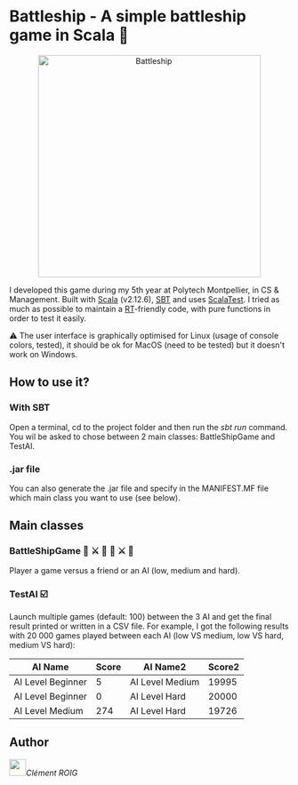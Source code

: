 # Battleship - A simple battleship game in Scala :ship:
<p align="center"><img alt="Battleship" src="https://cdn.pixabay.com/photo/2010/12/06/23/warships-1017_960_720.jpg" width=400></p>

I developed this game during my 5th year at Polytech Montpellier, in CS & Management. Built with [Scala](https://www.scala-lang.org/) (v2.12.6), [SBT](https://www.scala-sbt.org/) and uses [ScalaTest](http://www.scalatest.org/). I tried as much as possible to maintain a [RT](https://en.wikipedia.org/wiki/Referential_transparency)-friendly code, with pure functions in order to test it easily. 

:warning: The user interface is graphically optimised for Linux (usage of console colors, tested), it should be ok for MacOS (need to be tested) but it doesn't work on Windows.

## How to use it?
### With SBT 
Open a terminal, cd to the project folder and then run the *sbt run* command. You wil be asked to chose between 2 main classes: BattleShipGame and TestAI. 

### .jar file
You can also generate the .jar file and specify in the MANIFEST.MF file which main class you want to use (see below).

## Main classes
### BattleShipGame :man: :crossed_swords: :woman: :man: :crossed_swords: :robot:
Player a game versus a friend or an AI (low, medium and hard).

### TestAI :ballot_box_with_check:
Launch multiple games (default: 100) between the 3 AI and get the final result printed or written in a CSV file. For example, I got the following results with 20 000 games played between each AI (low VS medium, low VS hard, medium VS hard): 

| AI Name           | Score | AI Name2        | Score2 |
|-------------------|-------|-----------------|--------|
| AI Level Beginner | 5     | AI Level Medium | 19995  |
| AI Level Beginner | 0     | AI Level Hard   | 20000  |
| AI Level Medium   | 274   | AI Level Hard   | 19726  |

## Author
<img src="https://fr.gravatar.com/userimage/96543241/c19533b15b0c4f4071bb389acb5d4d33.jpg?size=200" width=30 style=""><span><i>Clément ROIG</i></span>
